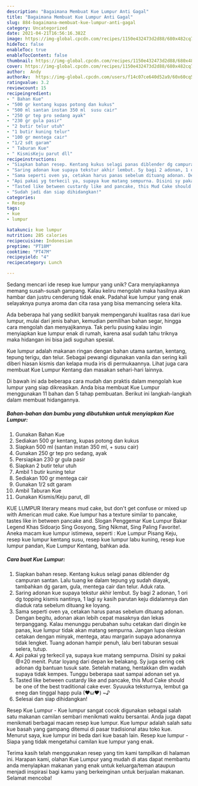 ```yaml
---
description: "Bagaimana Membuat Kue Lumpur Anti Gagal"
title: "Bagaimana Membuat Kue Lumpur Anti Gagal"
slug: 884-bagaimana-membuat-kue-lumpur-anti-gagal
category: Uncategorized
date: 2021-04-21T16:56:16.382Z
image: https://img-global.cpcdn.com/recipes/1150e432473d2d88/680x482cq70/kue-lumpur-foto-resep-utama.jpg
hideToc: false
enableToc: true
enableTocContent: false
thumbnail: https://img-global.cpcdn.com/recipes/1150e432473d2d88/680x482cq70/kue-lumpur-foto-resep-utama.jpg
cover: https://img-global.cpcdn.com/recipes/1150e432473d2d88/680x482cq70/kue-lumpur-foto-resep-utama.jpg
author:  Andy
authorAv:  https://img-global.cpcdn.com/users/f14c07ce640d52a9/60x60cq50/avatar.jpg
ratingvalue: 3.2
reviewcount: 15
recipeingredient:
- " Bahan Kue"
- "500 gr kentang kupas potong dan kukus"
- "500 ml santan instan 350 ml  susu cair"
- "250 gr tep pro sedang ayak"
- "230 gr gula pasir"
- "2 butir telur utuh"
- "1 butir kuning telur"
- "100 gr mentega cair"
- "1/2 sdt garam"
- " Taburan Kue"
- " KismisKeju parut dll"
recipeinstructions:
- "Siapkan bahan resep. Kentang kukus selagi panas diblender dg campuran santan. Lalu tuang ke dalam tepung yg sudah diayak, tambahkan dg garam, gula, mentega cair dan telur. Aduk rata."
- "Saring adonan kue supaya tekstur akhir lembut. Sy bagi 2 adonan, 1 ori dg topping kismis nantinya, 1 lagi sy kasih parutan keju didalamnya dan diaduk rata sebelum dituang ke loyang."
- "Sama seperti oven ya, cetakan harus panas sebelum dituang adonan. Dengan begitu, adonan akan lebih cepat masaknya dan lekas terpanggang. Kalau menunggu perubahan suhu cetakan dari dingin ke panas, kue lumpur tidak akan matang sempurna. Jangan lupa oleskan cetakan dengan minyak, mentega, atau margarin supaya adonannya tidak lengket. Tuang adonan hampir penuh, lalu beri taburan sesuai selera, tutup."
- "Api pakai yg terkecil ya, supaya kue matang sempurna. Disini sy pakai @±20 menit. Putar loyang dari depan ke belakang. Sy juga sering cek adonan dg bantuan tusuk sate. Setelah matang, hentakkan dlm wadah supaya tidak kempes. Tunggu beberapa saat sampai adonan set ya."
- "Tasted like between custardy like and pancake, this Mud Cake should be one of the best traditional cake ever. Syuuuka teksturnya, lembut ga eneg dan tinggal happ pula (♥ω♥) ~♪"
- "Sudah jadi dan siap dihidangkan!"
categories:
- Resep
tags:
- kue
- lumpur

katakunci: kue lumpur 
nutrition: 285 calories
recipecuisine: Indonesian
preptime: "PT18M"
cooktime: "PT47M"
recipeyield: "4"
recipecategory: Lunch

---
```



Sedang mencari ide resep kue lumpur yang unik? Cara menyiapkannya memang susah-susah gampang. Kalau keliru mengolah maka hasilnya akan hambar dan justru cenderung tidak enak. Padahal kue lumpur yang enak selayaknya punya aroma dan cita rasa yang bisa memancing selera kita.


Ada beberapa hal yang sedikit banyak mempengaruhi kualitas rasa dari kue lumpur, mulai dari jenis bahan, kemudian pemilihan bahan segar, hingga cara mengolah dan menyajikannya. Tak perlu pusing kalau ingin menyiapkan kue lumpur enak di rumah, karena asal sudah tahu triknya maka hidangan ini bisa jadi suguhan spesial.

Kue lumpur adalah makanan ringan dengan bahan utama santan, kentang, tepung terigu, dan telur. Sebagai pewangi digunakan vanila dan sering kali diberi hiasan kismis dan kelapa muda iris di permukaannya. Lihat juga cara membuat Kue Lumpur Kentang dan masakan sehari-hari lainnya.


Di bawah ini ada beberapa cara mudah dan praktis dalam mengolah kue lumpur yang siap dikreasikan. Anda bisa membuat Kue Lumpur menggunakan 11 bahan dan 5 tahap pembuatan. Berikut ini langkah-langkah dalam membuat hidangannya.

<!--inarticleads1-->

##### Bahan-bahan dan bumbu yang dibutuhkan untuk menyiapkan Kue Lumpur:

1. Gunakan  Bahan Kue
1. Sediakan 500 gr kentang, kupas potong dan kukus
1. Siapkan 500 ml (santan instan 350 ml, + susu cair)
1. Gunakan 250 gr tep pro sedang, ayak
1. Persiapkan 230 gr gula pasir
1. Siapkan 2 butir telur utuh
1. Ambil 1 butir kuning telur
1. Sediakan 100 gr mentega cair
1. Gunakan 1/2 sdt garam
1. Ambil  Taburan Kue
1. Gunakan  Kismis/Keju parut, dll


KUE LUMPUR literary means mud cake, but don&#39;t get confuse or mixed up with American mud cake. Kue lumpur has a texture similar to pancake, tastes like in between pancake and. Slogan Penggemar Kue Lumpur Bakar Legend Khas Sidoarjo Sing Gosyong, Sing Nikmat, Sing Paling Favorite!. Aneka macam kue lumpur istimewa, seperti : Kue Lumpur Pisang Keju, resep kue lumpur kentang susu, resep kue lumpur labu kuning, resep kue lumpur pandan, Kue Lumpur Kentang, bahkan ada. 

<!--inarticleads2-->

##### Cara buat Kue Lumpur:

1. Siapkan bahan resep. Kentang kukus selagi panas diblender dg campuran santan. Lalu tuang ke dalam tepung yg sudah diayak, tambahkan dg garam, gula, mentega cair dan telur. Aduk rata.
1. Saring adonan kue supaya tekstur akhir lembut. Sy bagi 2 adonan, 1 ori dg topping kismis nantinya, 1 lagi sy kasih parutan keju didalamnya dan diaduk rata sebelum dituang ke loyang.
1. Sama seperti oven ya, cetakan harus panas sebelum dituang adonan. Dengan begitu, adonan akan lebih cepat masaknya dan lekas terpanggang. Kalau menunggu perubahan suhu cetakan dari dingin ke panas, kue lumpur tidak akan matang sempurna. Jangan lupa oleskan cetakan dengan minyak, mentega, atau margarin supaya adonannya tidak lengket. Tuang adonan hampir penuh, lalu beri taburan sesuai selera, tutup.
1. Api pakai yg terkecil ya, supaya kue matang sempurna. Disini sy pakai @±20 menit. Putar loyang dari depan ke belakang. Sy juga sering cek adonan dg bantuan tusuk sate. Setelah matang, hentakkan dlm wadah supaya tidak kempes. Tunggu beberapa saat sampai adonan set ya.
1. Tasted like between custardy like and pancake, this Mud Cake should be one of the best traditional cake ever. Syuuuka teksturnya, lembut ga eneg dan tinggal happ pula (♥ω♥) ~♪
1. Selesai dan siap dihidangkan!

Resep Kue Lumpur - Kue lumpur sangat cocok digunakan sebagai salah satu makanan camilan sembari menikmati waktu bersantai. Anda juga dapat menikmati berbagai macam resep kue lumpur. Kue lumpur adalah salah satu kue basah yang gampang ditemui di pasar tradisional atau toko kue. Menurut saya, kue lumpur ini beda dari kue basah lain. Resep kue lumpur - Siapa yang tidak mengetahui camilan kue lumpur yang enak. 

Terima kasih telah menggunakan resep yang tim kami tampilkan di halaman ini. Harapan kami, olahan Kue Lumpur yang mudah di atas dapat membantu anda menyiapkan makanan yang enak untuk keluarga/teman ataupun menjadi inspirasi bagi kamu yang berkeinginan untuk berjualan makanan. Selamat mencoba!
